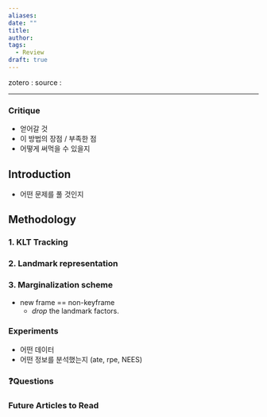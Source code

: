 ```yaml
---
aliases: 
date: ""
title: 
author: 
tags:
  - Review
draft: true
---
```


zotero : 
source : 

---
### Critique
- 얻어갈 것
- 이 방법의 장점 / 부족한 점
- 어떻게 써먹을 수 있을지

## Introduction



- 어떤 문제를 풀 것인지

## Methodology
### 1. KLT Tracking
### 2. Landmark representation
### 3. Marginalization scheme
- new frame == non-keyframe
	- *drop* the landmark factors. 

### Experiments
- 어떤 데이터
- 어떤 정보를 분석했는지 (ate, rpe, NEES)


### ❓️Questions

### Future Articles to Read

